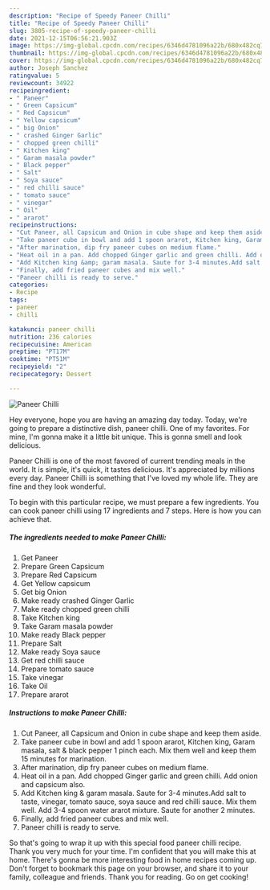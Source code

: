 ```yaml
---
description: "Recipe of Speedy Paneer Chilli"
title: "Recipe of Speedy Paneer Chilli"
slug: 3805-recipe-of-speedy-paneer-chilli
date: 2021-12-15T06:56:21.903Z
image: https://img-global.cpcdn.com/recipes/6346d4781096a22b/680x482cq70/paneer-chilli-recipe-main-photo.jpg
thumbnail: https://img-global.cpcdn.com/recipes/6346d4781096a22b/680x482cq70/paneer-chilli-recipe-main-photo.jpg
cover: https://img-global.cpcdn.com/recipes/6346d4781096a22b/680x482cq70/paneer-chilli-recipe-main-photo.jpg
author: Joseph Sanchez
ratingvalue: 5
reviewcount: 34922
recipeingredient:
- " Paneer"
- " Green Capsicum"
- " Red Capsicum"
- " Yellow capsicum"
- " big Onion"
- " crashed Ginger Garlic"
- " chopped green chilli"
- " Kitchen king"
- " Garam masala powder"
- " Black pepper"
- " Salt"
- " Soya sauce"
- " red chilli sauce"
- " tomato sauce"
- " vinegar"
- " Oil"
- " ararot"
recipeinstructions:
- "Cut Paneer, all Capsicum and Onion in cube shape and keep them aside."
- "Take paneer cube in bowl and add 1 spoon ararot, Kitchen king, Garam masala, salt &amp; black pepper 1 pinch each. Mix them well and keep them 15 minutes for marination."
- "After marination, dip fry paneer cubes on medium flame."
- "Heat oil in a pan. Add chopped Ginger garlic and green chilli. Add onion and capsicum also."
- "Add Kitchen king &amp; garam masala. Saute for 3-4 minutes.Add salt to taste, vinegar, tomato sauce, soya sauce and red chilli sauce. Mix them well. Add 3-4 spoon water ararot mixture. Saute for another 2 minutes."
- "Finally, add fried paneer cubes and mix well."
- "Paneer chilli is ready to serve."
categories:
- Recipe
tags:
- paneer
- chilli

katakunci: paneer chilli 
nutrition: 236 calories
recipecuisine: American
preptime: "PT17M"
cooktime: "PT51M"
recipeyield: "2"
recipecategory: Dessert

---
```



![Paneer Chilli](https://img-global.cpcdn.com/recipes/6346d4781096a22b/680x482cq70/paneer-chilli-recipe-main-photo.jpg)

Hey everyone, hope you are having an amazing day today. Today, we're going to prepare a distinctive dish, paneer chilli. One of my favorites. For mine, I'm gonna make it a little bit unique. This is gonna smell and look delicious.

Paneer Chilli is one of the most favored of current trending meals in the world. It is simple, it's quick, it tastes delicious. It's appreciated by millions every day. Paneer Chilli is something that I've loved my whole life. They are fine and they look wonderful.




To begin with this particular recipe, we must prepare a few ingredients. You can cook paneer chilli using 17 ingredients and 7 steps. Here is how you can achieve that.

<!--inarticleads1-->

##### The ingredients needed to make Paneer Chilli:

1. Get  Paneer
1. Prepare  Green Capsicum
1. Prepare  Red Capsicum
1. Get  Yellow capsicum
1. Get  big Onion
1. Make ready  crashed Ginger Garlic
1. Make ready  chopped green chilli
1. Take  Kitchen king
1. Take  Garam masala powder
1. Make ready  Black pepper
1. Prepare  Salt
1. Make ready  Soya sauce
1. Get  red chilli sauce
1. Prepare  tomato sauce
1. Take  vinegar
1. Take  Oil
1. Prepare  ararot




<!--inarticleads2-->

##### Instructions to make Paneer Chilli:

1. Cut Paneer, all Capsicum and Onion in cube shape and keep them aside.
1. Take paneer cube in bowl and add 1 spoon ararot, Kitchen king, Garam masala, salt &amp; black pepper 1 pinch each. Mix them well and keep them 15 minutes for marination.
1. After marination, dip fry paneer cubes on medium flame.
1. Heat oil in a pan. Add chopped Ginger garlic and green chilli. Add onion and capsicum also.
1. Add Kitchen king &amp; garam masala. Saute for 3-4 minutes.Add salt to taste, vinegar, tomato sauce, soya sauce and red chilli sauce. Mix them well. Add 3-4 spoon water ararot mixture. Saute for another 2 minutes.
1. Finally, add fried paneer cubes and mix well.
1. Paneer chilli is ready to serve.




So that's going to wrap it up with this special food paneer chilli recipe. Thank you very much for your time. I'm confident that you will make this at home. There's gonna be more interesting food in home recipes coming up. Don't forget to bookmark this page on your browser, and share it to your family, colleague and friends. Thank you for reading. Go on get cooking!

